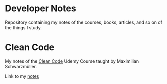# Developer Notes

Repository containing my notes of the courses, books, articles, and so on of the things I study.

# Clean Code

My notes of the [Clean Code](https://www.udemy.com/course/writing-clean-code/) Udemy Course taught by Maximilian Schwarzmüller.

Link to my [notes](./clean-code/intro.md)
